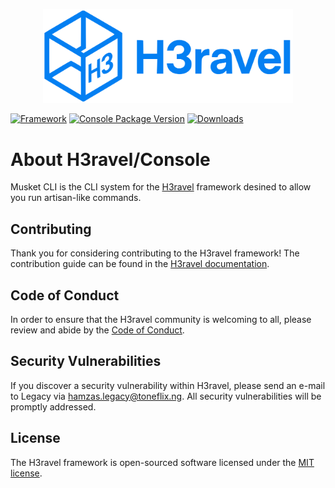 <p align="center"><a href="https://h3ravel.toneflix.net" target="_blank"><img src="https://raw.githubusercontent.com/h3ravel/assets/refs/heads/main/logo-full.svg" width="400" alt="H3ravel Logo"></a></p>

[![Framework][ix]][lx]
[![Console Package Version][i1]][l1]
[![Downloads][d1]][d1]

# About H3ravel/Console

Musket CLI is the CLI system for the [H3ravel](https://h3ravel.toneflix.net) framework desined to allow you run artisan-like commands.

## Contributing

Thank you for considering contributing to the H3ravel framework! The contribution guide can be found in the [H3ravel documentation](https://h3ravel.toneflix.net).

## Code of Conduct

In order to ensure that the H3ravel community is welcoming to all, please review and abide by the [Code of Conduct](#).

## Security Vulnerabilities

If you discover a security vulnerability within H3ravel, please send an e-mail to Legacy via hamzas.legacy@toneflix.ng. All security vulnerabilities will be promptly addressed.

## License

The H3ravel framework is open-sourced software licensed under the [MIT license](LICENSE).

[ix]: https://img.shields.io/npm/v/%40h3ravel%2Fcore?style=flat-square&label=Framework&color=%230970ce
[lx]: https://www.npmjs.com/package/@h3ravel/core
[i1]: https://img.shields.io/npm/v/%40h3ravel%2Fconsole?style=flat-square&label=@h3ravel/console&color=%230970ce
[l1]: https://www.npmjs.com/package/@h3ravel/console
[d1]: https://img.shields.io/npm/dt/%40h3ravel%2Fconsole?style=flat-square&label=Downloads&link=https%3A%2F%2Fwww.npmjs.com%2Fpackage%2F%40h3ravel%2Fconsole
